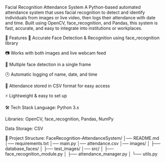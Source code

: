 Facial Recognition Attendance System
A Python-based automated attendance system that uses facial recognition to detect and identify individuals from images or live video, then logs their attendance with date and time. Built using OpenCV, face_recognition, and Pandas, this system is fast, accurate, and easy to integrate into institutions or workplaces.

📌 Features
🎯 Accurate Face Detection & Recognition using face_recognition library

📷 Works with both images and live webcam feed

👥 Multiple face detection in a single frame

🕒 Automatic logging of name, date, and time

📂 Attendance stored in CSV format for easy access

⚡ Lightweight & easy to set up

🛠️ Tech Stack
Language: Python 3.x

Libraries: OpenCV, face_recognition, Pandas, NumPy

Data Storage: CSV

📂 Project Structure:
FaceRecognition-AttendanceSystem/
│── README.md
│── requirements.txt
│── main.py
│── attendance.csv
│── images/
│   ├── database_faces/
│   ├── test_images/
│── src/
│   ├── face_recognition_module.py
│   ├── attendance_manager.py
│   └── utils.py
